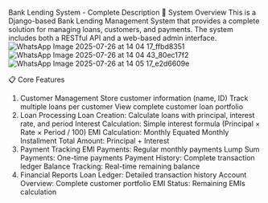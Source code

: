 Bank Lending System - Complete Description
🏦 System Overview
This is a Django-based Bank Lending Management System that provides a complete solution for managing loans, customers, and payments. The system includes both a RESTful API and a web-based admin interface.
![WhatsApp Image 2025-07-26 at 14 04 17_ffbd8351](https://github.com/user-attachments/assets/c962668a-24ae-47e7-a5fb-94cafaa9ffec)
![WhatsApp Image 2025-07-26 at 14 04 43_80ec17f2](https://github.com/user-attachments/assets/f4529dc5-df59-4f03-a38a-2bc5df9ab214)
![WhatsApp Image 2025-07-26 at 14 05 17_e2d6609e](https://github.com/user-attachments/assets/d8529273-904f-491d-8dc0-985eceeea95d)

📋 Core Features
1. Customer Management
Store customer information (name, ID)
Track multiple loans per customer
View complete customer loan portfolio
2. Loan Processing
Loan Creation: Calculate loans with principal, interest rate, and period
Interest Calculation: Simple interest formula (Principal × Rate × Period / 100)
EMI Calculation: Monthly Equated Monthly Installment
Total Amount: Principal + Interest
3. Payment Tracking
EMI Payments: Regular monthly payments
Lump Sum Payments: One-time payments
Payment History: Complete transaction ledger
Balance Tracking: Real-time remaining balance
4. Financial Reports
Loan Ledger: Detailed transaction history
Account Overview: Complete customer portfolio
EMI Status: Remaining EMIs calculation
